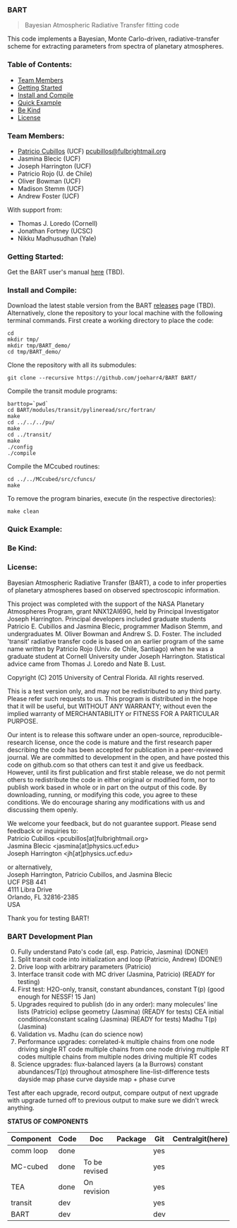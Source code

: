 ### BART
> Bayesian Atmospheric Radiative Transfer fitting code

This code implements a Bayesian, Monte Carlo-driven,
radiative-transfer scheme for extracting parameters from spectra of
planetary atmospheres.  

### Table of Contents:
* [Team Members](#team-members)
* [Getting Started](#getting-started)
* [Install and Compile](#install-and-compile)
* [Quick Example](#quick-example)
* [Be Kind](#be-kind)
* [License](#license)


### Team Members:
* [Patricio Cubillos](https://github.com/pcubillos/) (UCF) <pcubillos@fulbrightmail.org>
* Jasmina Blecic (UCF)
* Joseph Harrington (UCF)
* Patricio Rojo (U. de Chile)
* Oliver Bowman (UCF)
* Madison Stemm (UCF)
* Andrew Foster (UCF)

With support from:
* Thomas J. Loredo (Cornell)
* Jonathan Fortney (UCSC)
* Nikku Madhusudhan (Yale)

### Getting Started:
Get the BART user's manual [here](doc/) (TBD).

### Install and Compile:
Download the latest stable version from the BART
[releases](https://github.com/joeharr4/BART/releases) page
(TBD).  Alternatively, clone the repository to your local
machine with the following terminal commands.
First create a working directory to place the code:
```shell
cd
mkdir tmp/
mkdir tmp/BART_demo/
cd tmp/BART_demo/
```

Clone the repository with all its submodules:
```shell
git clone --recursive https://github.com/joeharr4/BART BART/
```

Compile the transit module programs:
```shell
barttop=`pwd`
cd BART/modules/transit/pylineread/src/fortran/
make
cd ../../../pu/
make
cd ../transit/
make
./config
./compile
```

Compile the MCcubed routines:
```shell
cd ../../MCcubed/src/cfuncs/
make
```

To remove the program binaries, execute (in the respective
directories):
```shell
make clean
```

### Quick Example:

### Be Kind:

### License:

Bayesian Atmospheric Radiative Transfer (BART), a code to infer
properties of planetary atmospheres based on observed spectroscopic
information.  

This project was completed with the support of the NASA Planetary
Atmospheres Program, grant NNX12AI69G, held by Principal Investigator
Joseph Harrington. Principal developers included graduate students
Patricio E. Cubillos and Jasmina Blecic, programmer Madison Stemm, and
undergraduates M. Oliver Bowman and Andrew S. D. Foster.  The included
'transit' radiative transfer code is based on an earlier program of
the same name written by Patricio Rojo (Univ. de Chile, Santiago) when
he was a graduate student at Cornell University under Joseph
Harrington.  Statistical advice came from Thomas J. Loredo and Nate
B. Lust.  

Copyright (C) 2015 University of Central Florida.  All rights reserved.  

This is a test version only, and may not be redistributed to any third
party.  Please refer such requests to us.  This program is distributed
in the hope that it will be useful, but WITHOUT ANY WARRANTY; without
even the implied warranty of MERCHANTABILITY or FITNESS FOR A PARTICULAR
PURPOSE.  

Our intent is to release this software under an open-source,
reproducible-research license, once the code is mature and the first
research paper describing the code has been accepted for publication
in a peer-reviewed journal.  We are committed to development in the
open, and have posted this code on github.com so that others can test
it and give us feedback.  However, until its first publication and
first stable release, we do not permit others to redistribute the code
in either original or modified form, nor to publish work based in
whole or in part on the output of this code.  By downloading, running,
or modifying this code, you agree to these conditions.  We do
encourage sharing any modifications with us and discussing them
openly.  

We welcome your feedback, but do not guarantee support.  Please send
feedback or inquiries to:  
Patricio Cubillos <pcubillos[at]fulbrightmail.org>  
Jasmina Blecic <jasmina[at]physics.ucf.edu>  
Joseph Harrington <jh[at]physics.ucf.edu>  

or alternatively,  
Joseph Harrington, Patricio Cubillos, and Jasmina Blecic  
UCF PSB 441  
4111 Libra Drive  
Orlando, FL 32816-2385  
USA  

Thank you for testing BART!  

### BART Development Plan

0. Fully understand Pato's code (all, esp. Patricio, Jasmina) (DONE!)
1. Split transit code into initialization and loop (Patricio, Andrew) (DONE!)
2. Drive loop with arbitrary parameters (Patricio)
3. Interface transit code with MC driver (Jasmina, Patricio) (READY for testing)
4. First test: H2O-only, transit, constant abundances, constant T(p)
   (good enough for NESSF!  15 Jan)
5. Upgrades required to publish (do in any order):
   many molecules' line lists (Patricio)
   eclipse geometry (Jasmina) (READY for tests)
   CEA initial conditions/constant scaling (Jasmina) (READY for tests)
   Madhu T(p) (Jasmina)
6. Validation vs. Madhu
   (can do science now)
7. Performance upgrades:
   correlated-k
   multiple chains from one node driving single RT code
   multiple chains from one node driving multiple RT codes
   multiple chains from multiple nodes driving multiple RT codes
8. Science upgrades:
   flux-balanced layers (a la Burrows)
   constant abundances/T(p) throughout atmosphere
   line-list-difference tests
   dayside map
   phase curve
   dayside map + phase curve

Test after each upgrade, record output, compare output of next upgrade
with upgrade turned off to previous output to make sure we didn't
wreck anything.

**STATUS OF COMPONENTS**

| Component     | Code          | Doc           | Package | Git | Centralgit(here) |
| ------------- | --------------| ------------  |---------|-----| -----------------|
| comm loop     | done          |               |         | yes |                  |
| MC-cubed      | done          | To be revised |         | yes |                  |
| TEA           | done          | On revision   |         | yes |                  |
| transit       | dev           |               |         | yes |                  |
| BART          | dev           |               |         | dev |                  |

